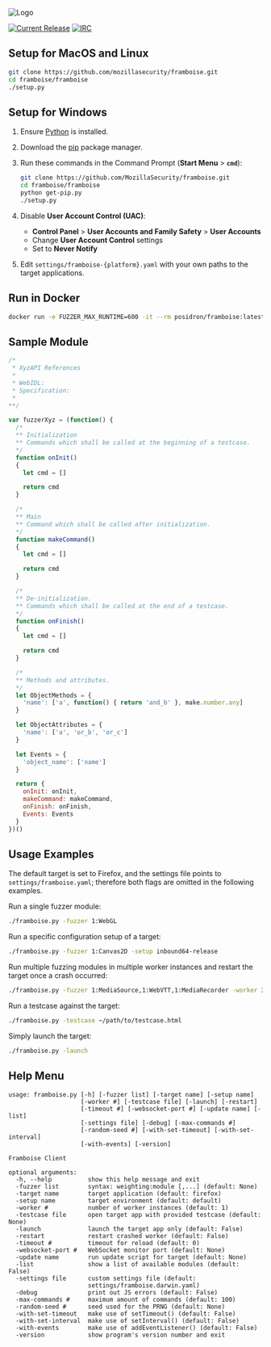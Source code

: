 ![Logo](http://people.mozilla.com/~cdiehl/img/framboise.png)


[![Current Release](https://img.shields.io/github/release/mozillasecurity/framboise.svg)](https://img.shields.io/github/release/mozillasecurity/framboise.svg)
[![IRC](https://img.shields.io/badge/IRC-%23fuzzing-1e72ff.svg?style=flat)](https://www.irccloud.com/invite?channel=%23fuzzing&amp;hostname=irc.mozilla.org&amp;port=6697&amp;ssl=1)


## Setup for MacOS and Linux

```bash
git clone https://github.com/mozillasecurity/framboise.git
cd framboise/framboise
./setup.py
```

## Setup for Windows

1. Ensure [Python](https://www.python.org/downloads/windows/) is installed.
2. Download the [pip](https://bootstrap.pypa.io/get-pip.py) package manager.
2. Run these commands in the Command Prompt (**Start Menu** > **`cmd`**):

    ```bash
    git clone https://github.com/MozillaSecurity/framboise.git
    cd framboise/framboise
    python get-pip.py
    ./setup.py
    ```
3. Disable **User Account Control (UAC)**:
    * **Control Panel** > **User Accounts and Family Safety** > **User Accounts**
    * Change **User Account Control** settings
    * Set to **Never Notify**

5. Edit `settings/framboise-{platform}.yaml` with your own paths to the target applications.


## Run in Docker
```bash
docker run -e FUZZER_MAX_RUNTIME=600 -it --rm posidron/framboise:latest ./framboise.py -settings settings/framboise.linux.docker.yaml -fuzzer 1:Canvas2D -debug -restart
```


## Sample Module 

```javascript
/*
 * XyzAPI References
 *
 * WebIDL:
 * Specification:
 *
**/

var fuzzerXyz = (function() {
  /*
  ** Initialization
  ** Commands which shall be called at the beginning of a testcase.
  */
  function onInit()
  {
    let cmd = []

    return cmd
  }

  /*
  ** Main
  ** Command which shall be called after initialization.
  */
  function makeCommand()
  {
    let cmd = []

    return cmd
  }

  /*
  ** De-initialization.
  ** Commands which shall be called at the end of a testcase.
  */
  function onFinish()
  {
    let cmd = []

    return cmd
  }

  /*
  ** Methods and attributes.
  */
  let ObjectMethods = {
    'name': ['a', function() { return 'and_b' }, make.number.any]
  }

  let ObjectAttributes = {
    'name': ['a', 'or_b', 'or_c']
  }

  let Events = {
    'object_name': ['name']
  }

  return {
    onInit: onInit,
    makeCommand: makeCommand,
    onFinish: onFinish,
    Events: Events
  }
})()
```

## Usage Examples

The default target is set to Firefox, and the settings file points to `settings/framboise.yaml`; therefore both flags are omitted in the following examples.

Run a single fuzzer module:

```bash
./framboise.py -fuzzer 1:WebGL
```

Run a specific configuration setup of a target:

```bash
./framboise.py -fuzzer 1:Canvas2D -setup inbound64-release
```

Run multiple fuzzing modules in multiple worker instances and restart the target once a crash occurred:

```bash
./framboise.py -fuzzer 1:MediaSource,1:WebVTT,1:MediaRecorder -worker 3 -restart
```

Run a testcase against the target:

```bash
./framboise.py -testcase ~/path/to/testcase.html
```

Simply launch the target:
```bash
./framboise.py -launch
```


## Help Menu

```
usage: framboise.py [-h] [-fuzzer list] [-target name] [-setup name]
                    [-worker #] [-testcase file] [-launch] [-restart]
                    [-timeout #] [-websocket-port #] [-update name] [-list]
                    [-settings file] [-debug] [-max-commands #]
                    [-random-seed #] [-with-set-timeout] [-with-set-interval]
                    [-with-events] [-version]

Framboise Client

optional arguments:
  -h, --help          show this help message and exit
  -fuzzer list        syntax: weighting:module [,...] (default: None)
  -target name        target application (default: firefox)
  -setup name         target environment (default: default)
  -worker #           number of worker instances (default: 1)
  -testcase file      open target app with provided testcase (default: None)
  -launch             launch the target app only (default: False)
  -restart            restart crashed worker (default: False)
  -timeout #          timeout for reload (default: 0)
  -websocket-port #   WebSocket monitor port (default: None)
  -update name        run update script for target (default: None)
  -list               show a list of available modules (default: False)
  -settings file      custom settings file (default:
                      settings/framboise.darwin.yaml)
  -debug              print out JS errors (default: False)
  -max-commands #     maximum amount of commands (default: 100)
  -random-seed #      seed used for the PRNG (default: None)
  -with-set-timeout   make use of setTimeout() (default: False)
  -with-set-interval  make use of setInterval() (default: False)
  -with-events        make use of addEventListener() (default: False)
  -version            show program's version number and exit
```
